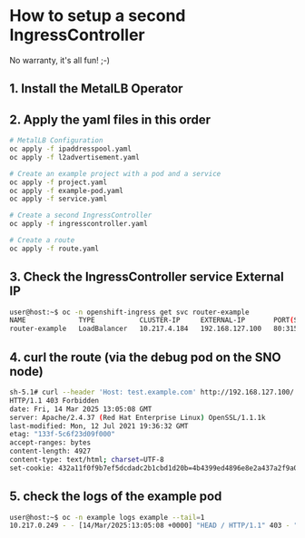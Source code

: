 # How to setup a second IngressController

No warranty, it's all fun! ;-)

## 1. Install the MetalLB Operator

## 2. Apply the yaml files in this order

```bash
# MetalLB Configuration
oc apply -f ipaddresspool.yaml
oc apply -f l2advertisement.yaml

# Create an example project with a pod and a service
oc apply -f project.yaml
oc apply -f example-pod.yaml
oc apply -f service.yaml

# Create a second IngressController
oc apply -f ingresscontroller.yaml

# Create a route
oc apply -f route.yaml
```

## 3. Check the IngressController service External IP

```bash
user@host:~$ oc -n openshift-ingress get svc router-example
NAME             TYPE           CLUSTER-IP     EXTERNAL-IP       PORT(S)                      AGE
router-example   LoadBalancer   10.217.4.184   192.168.127.100   80:31544/TCP,443:31255/TCP   30m
```

## 4. curl the route (via the debug pod on the SNO node)
```bash
sh-5.1# curl --header 'Host: test.example.com' http://192.168.127.100/ -I
HTTP/1.1 403 Forbidden
date: Fri, 14 Mar 2025 13:05:08 GMT
server: Apache/2.4.37 (Red Hat Enterprise Linux) OpenSSL/1.1.1k
last-modified: Mon, 12 Jul 2021 19:36:32 GMT
etag: "133f-5c6f23d09f000"
accept-ranges: bytes
content-length: 4927
content-type: text/html; charset=UTF-8
set-cookie: 432a11f0f9b7ef5dcdadc2b1cbd1d20b=4b4399ed4896e8e2a437a2f9a0267a39; path=/; HttpOnly
```

## 5. check the logs of the example pod
```bash
user@host:~$ oc -n example logs example --tail=1
10.217.0.249 - - [14/Mar/2025:13:05:08 +0000] "HEAD / HTTP/1.1" 403 - "-" "curl/7.76.1"
```
